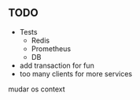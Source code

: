 ## TODO
- Tests
  - Redis
  - Prometheus
  - DB
- add transaction for fun
- too many clients for more services


mudar os context